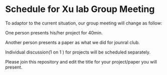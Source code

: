 # Schedule for Xu lab Group Meeting

To adaptor to the current situation, our group meeting will change as follow:

One person presents  his/her project for 40min.

Another person presents a paper as what we did for jounral club.

Individual discussion(1 on 1 ) for projects will be scheduled separately. 

Please join this repository and edit the title for your project/paper you will present. 




